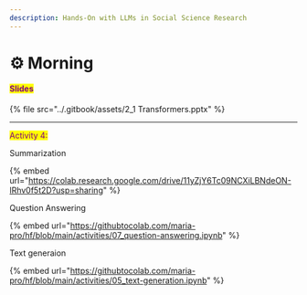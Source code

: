 ```yaml
---
description: Hands-On with LLMs in Social Science Research
---
```


# ⚙️ Morning

#### <mark style="color:purple;">Slides</mark>



{% file src="../.gitbook/assets/2_1 Transformers.pptx" %}

***

<mark style="color:purple;">Activity 4:</mark>&#x20;



Summarization

{% embed url="https://colab.research.google.com/drive/11yZjY6Tc09NCXiLBNdeON-lRhv0f5t2D?usp=sharing" %}

Question Answering



{% embed url="https://githubtocolab.com/maria-pro/hf/blob/main/activities/07_question-answering.ipynb" %}

Text generaion

{% embed url="https://githubtocolab.com/maria-pro/hf/blob/main/activities/05_text-generation.ipynb" %}
